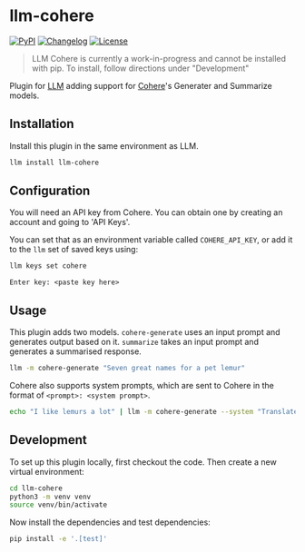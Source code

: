 # llm-cohere

[![PyPI](https://img.shields.io/pypi/v/llm-cohere.svg)](https://pypi.org/project/llm-cohere/)
[![Changelog](https://img.shields.io/github/v/release/accudio/llm-cohere?include_prereleases&label=changelog)](https://github.com/accudio/llm-cohere/releases)
[![License](https://img.shields.io/badge/license-Apache%202.0-blue.svg)](https://github.com/accudio/llm-cohere/blob/main/LICENSE)

> LLM Cohere is currently a work-in-progress and cannot be installed with pip. To install, follow directions under "Development"

Plugin for [LLM](https://llm.datasette.io/) adding support for [Cohere](https://cohere.com)'s Generater and Summarize models.

## Installation

Install this plugin in the same environment as LLM.
```bash
llm install llm-cohere
```
## Configuration

You will need an API key from Cohere. You can obtain one by creating an account and going to 'API Keys'.

You can set that as an environment variable called `COHERE_API_KEY`, or add it to the `llm` set of saved keys using:

```bash
llm keys set cohere
```
```
Enter key: <paste key here>
```

## Usage

This plugin adds two models. `cohere-generate` uses an input prompt and generates output based on it. `summarize` takes an input prompt and generates a summarised response.

```bash
llm -m cohere-generate "Seven great names for a pet lemur"
```
Cohere also supports system prompts, which are sent to Cohere in the format of `<prompt>: <system prompt>`.
```bash
echo "I like lemurs a lot" | llm -m cohere-generate --system "Translate to german"
```

## Development

To set up this plugin locally, first checkout the code. Then create a new virtual environment:

```bash
cd llm-cohere
python3 -m venv venv
source venv/bin/activate
```

Now install the dependencies and test dependencies:

```bash
pip install -e '.[test]'
```
